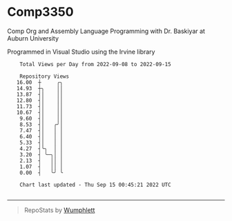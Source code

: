 # Comp3350
Comp Org and Assembly Language Programming with Dr. Baskiyar at Auburn University

Programmed in Visual Studio using the Irvine library

```
    Total Views per Day from 2022-09-08 to 2022-09-15

    Repository Views
   16.00  ┼     ╭╮
   14.93  ┼╮    ││
   13.87  ┤│    ││
   12.80  ┤│    ││
   11.73  ┤│    ││
   10.67  ┤│    ││
    9.60  ┤│    ││
    8.53  ┤│   ╭╯│
    7.47  ┤│   │ │
    6.40  ┤│   │ │
    5.33  ┤│   │ │
    4.27  ┤╰╮  │ │
    3.20  ┤ ╰─╮│ │
    2.13  ┤   ││ │
    1.07  ┤   ││ │
    0.00  ┤   ╰╯ ╰

    Chart last updated - Thu Sep 15 00:45:21 2022 UTC
    
```

---

> RepoStats by [Wumphlett](https://github.com/Wumphlett)
